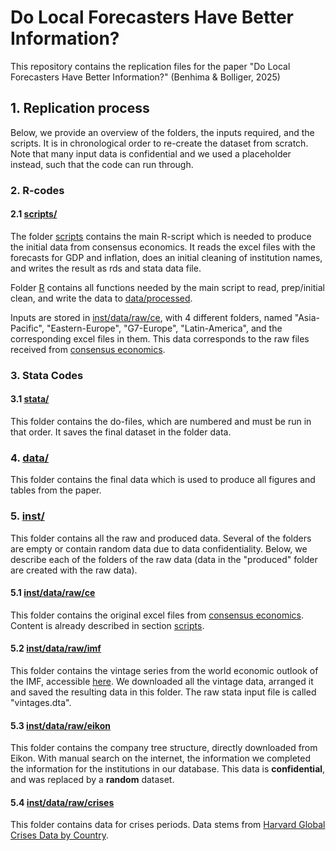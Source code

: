 #  Do Local Forecasters Have Better Information?
This repository contains the replication files for the paper "Do Local Forecasters Have Better Information?" (Benhima & Bolliger, 2025)

## 1. Replication process
Below, we provide an overview of the folders, the inputs required, and the scripts. It is in chronological order to re-create the dataset from scratch. Note that many input data is confidential and we used a placeholder instead, such that the code can run through.

### 2. R-codes

#### 2.1 [scripts/](scripts/)

The folder [scripts](scripts/) contains the main R-script which is needed to produce the initial data from consensus economics. It reads the excel files with the forecasts for GDP and inflation, does an initial cleaning of institution names, and writes the result as rds and stata data file.

Folder [R](R/) contains all functions needed by the main script to read, prep/initial clean, and write the data to [data/processed](data/processed/).

Inputs are stored in [inst/data/raw/ce](inst/data/raw/ce/), with 4 different folders, named "Asia-Pacific", "Eastern-Europe", "G7-Europe", "Latin-America", and the corresponding excel files in them. This data corresponds to the raw files received from [consensus economics](https://www.consensuseconomics.com/).


### 3. Stata Codes

#### 3.1 [stata/](stata/)
This folder contains the do-files, which are numbered and must be run in that order. It saves the final dataset in the folder data.


### 4. [data/](data/)

This folder contains the final data which is used to produce all figures and tables from the paper.



### 5. [inst/](inst/)

This folder contains all the raw and produced data. Several of the folders are empty or contain random data due to data confidentiality. Below, we describe each of the folders of the raw data (data in the "produced" folder are created with the raw data).

#### 5.1 [inst/data/raw/ce](inst/data/raw/ce/)
This folder contains the original excel files from [consensus economics](https://www.consensuseconomics.com/). Content is already described in section [scripts](#scripts).

#### 5.2 [inst/data/raw/imf](inst/data/raw/imf/)
This folder contains the vintage series from the world economic outlook of the IMF, accessible [here](https://www.imf.org/en/Publications/WEO). We downloaded all the vintage data, arranged it and saved the resulting data in this folder. The raw stata input file is called "vintages.dta".


#### 5.3 [inst/data/raw/eikon](inst/data/raw/eikon/)
This folder contains the company tree structure, directly downloaded from Eikon. With manual search on the internet, the information we completed the information for the institutions in our database. This data is **confidential**, and was replaced by a **random** dataset.


#### 5.4 [inst/data/raw/crises](inst/data/raw/crises/)

This folder contains data for crises periods. Data stems from [Harvard Global Crises Data by Country](https://www.hbs.edu/behavioral-finance-and-financial-stability/data/Pages/global.aspx).









